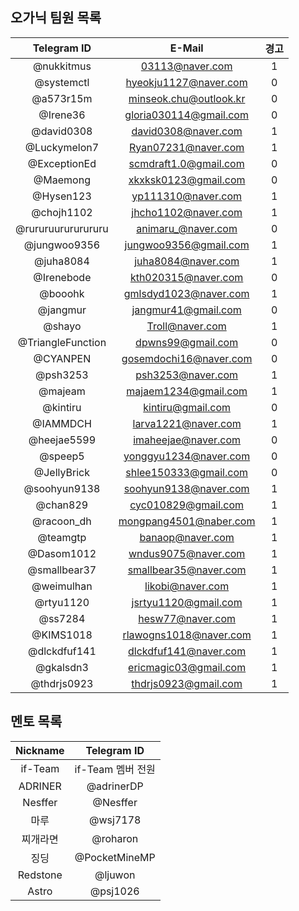 ## 오가닉 팀원 목록
|Telegram ID|E-Mail|경고|
|:---------:|:----:|:-:|
|@nukkitmus|03113@naver.com|1|
|@systemctl|hyeokju1127@naver.com|0|
|@a573r15m|minseok.chu@outlook.kr|0|
|@Irene36|gloria030114@gmail.com|0|
|@david0308|david0308@naver.com|1|
|@Luckymelon7|Ryan07231@naver.com|1|
|@ExceptionEd|scmdraft1.0@gmail.com|0|
|@Maemong|xkxksk0123@gmail.com|0|
|@Hysen123|yp111310@naver.com|1|
|@chojh1102|jhcho1102@naver.com|1|
|@rururuurururururu|animaru_@naver.com|0|
|@jungwoo9356|jungwoo9356@gmail.com|1|
|@juha8084|juha8084@naver.com|1|
|@Irenebode|kth020315@naver.com|0|
|@booohk|gmlsdyd1023@naver.com|1|
|@jangmur|jangmur41@gmail.com|0|
|@shayo|Troll@naver.com|1|
|@TriangleFunction|dpwns99@gmail.com|0|
|@CYANPEN|gosemdochi16@naver.com|0|
|@psh3253|psh3253@naver.com|1|
|@majeam|majaem1234@gmail.com|1|
|@kintiru|kintiru@gmail.com|0|
|@IAMMDCH|larva1221@naver.com|1|
|@heejae5599|imaheejae@naver.com|0|
|@speep5|yonggyu1234@naver.com|0|
|@JellyBrick|shlee150333@gmail.com|0|
|@soohyun9138|soohyun9138@naver.com|1|
|@chan829|cyc010829@gmail.com|1|
|@racoon_dh|mongpang4501@naber.com|1|
|@teamgtp|banaop@naver.com|1|
|@Dasom1012|wndus9075@naver.com|1|
|@smallbear37|smallbear35@naver.com|1|
|@weimulhan|likobi@naver.com|1|
|@rtyu1120|jsrtyu1120@gmail.com|1|
|@ss7284|hesw77@naver.com|1|
|@KIMS1018|rlawogns1018@naver.com|1|
|@dlckdfuf141|dlckdfuf141@naver.com|1|
|@gkalsdn3|ericmagic03@gmail.com|1|
|@thdrjs0923|thdrjs0923@gmail.com|1|

## 멘토 목록
|Nickname|Telegram ID|
|:------:|:---------:|
|if-Team|if-Team 멤버 전원|
|ADRINER|@adrinerDP|
|Nesffer|@Nesffer|
|마루|@wsj7178|
|찌개라면|@roharon|
|징딩|@PocketMineMP|
|Redstone|@ljuwon|
|Astro|@psj1026|
